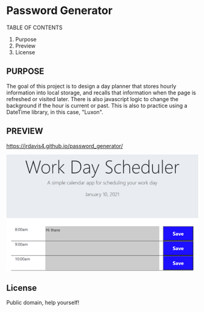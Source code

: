# Password Generator
TABLE OF CONTENTS
1. Purpose
2. Preview
3. License 

## PURPOSE

The goal of this project is to design a day planner that stores hourly information into local storage, and recalls that information when the page is refreshed or visited later. There is also javascript logic to change the background if the hour is current or past. This is also to practice using a DateTime library, in this case, "Luxon".

## PREVIEW

https://jrdavis4.github.io/password_generator/

![Preview of website](assets/images/screenshot.PNG)

## License

Public domain, help yourself!
